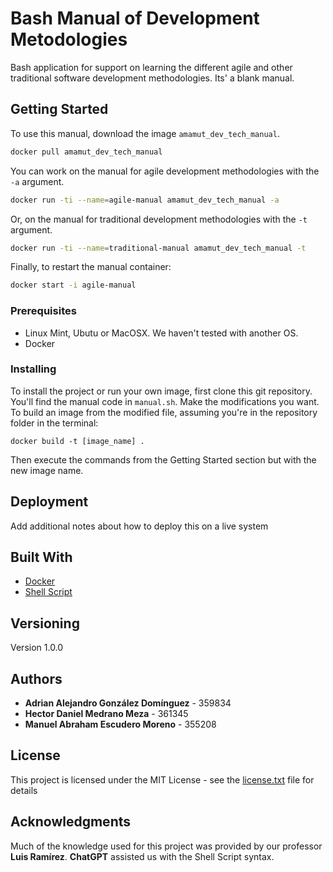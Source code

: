 # Bash Manual of Development Metodologies

Bash application for support on learning the different agile and other traditional software development methodologies. Its' a blank manual.

## Getting Started

To use this manual, download the image `amamut_dev_tech_manual`.
```sh
docker pull amamut_dev_tech_manual
```
You can work on the manual for agile development methodologies with the `-a` argument.
```sh
docker run -ti --name=agile-manual amamut_dev_tech_manual -a
```
Or, on the manual for traditional development methodologies with the `-t` argument.
```sh
docker run -ti --name=traditional-manual amamut_dev_tech_manual -t
```
Finally, to restart the manual container:
```sh
docker start -i agile-manual
```

### Prerequisites

- Linux Mint, Ubutu or MacOSX. We haven't tested with another OS.
- Docker

### Installing

To install the project or run your own image, first clone this git repository. You'll find the manual code in `manual.sh`. Make the modifications you want. To build an image from the modified file, assuming you're in the repository folder in the terminal:
```
docker build -t [image_name] .
```
Then execute the commands from the Getting Started section but with the new image name.

## Deployment

Add additional notes about how to deploy this on a live system

## Built With

* [Docker](https://www.docker.com/)
* [Shell Script](https://www.shellscript.sh/)

## Versioning

Version 1.0.0

## Authors

* **Adrian Alejandro González Domínguez** - 359834
* **Hector Daniel Medrano Meza** - 361345
* **Manuel Abraham Escudero Moreno** - 355208

## License

This project is licensed under the MIT License - see the [license.txt](license.txt) file for details

## Acknowledgments

Much of the knowledge used for this project was provided by our professor **Luis Ramírez**.
**ChatGPT** assisted us with the Shell Script syntax.
